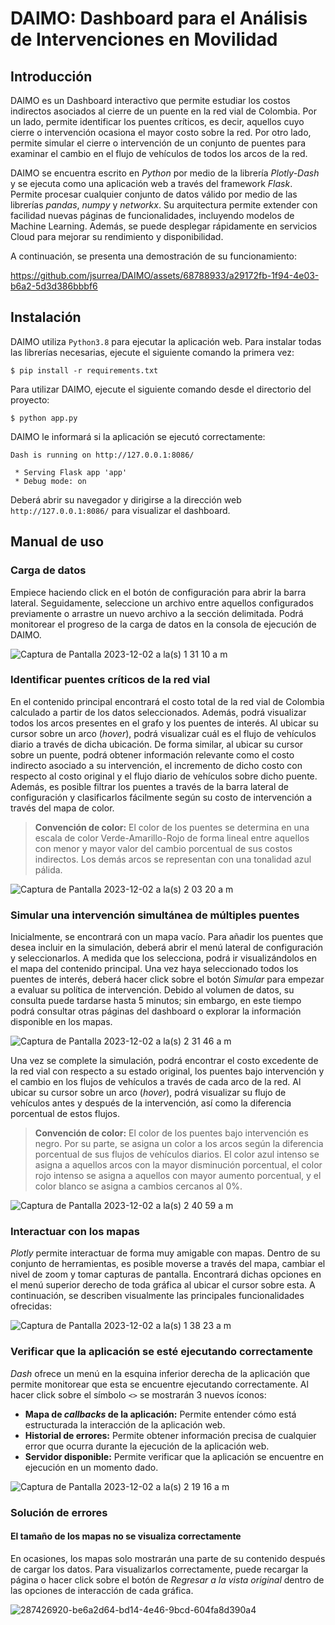 # DAIMO: Dashboard para el Análisis de Intervenciones en Movilidad

## Introducción

DAIMO es un Dashboard interactivo que permite estudiar los costos indirectos asociados al cierre de un puente en la red vial de Colombia. Por un lado, permite identificar los puentes críticos, es decir, aquellos cuyo cierre o intervención ocasiona el mayor costo sobre la red. Por otro lado, permite simular el cierre o intervención de un conjunto de puentes para examinar el cambio en el flujo de vehículos de todos los arcos de la red.

DAIMO se encuentra escrito en *Python* por medio de la librería *Plotly-Dash* y se ejecuta como una aplicación web a través del framework *Flask*. Permite procesar cualquier conjunto de datos válido por medio de las librerías *pandas*, *numpy* y *networkx*. Su arquitectura permite extender con facilidad nuevas páginas de funcionalidades, incluyendo modelos de Machine Learning. Además, se puede desplegar rápidamente en servicios Cloud para mejorar su rendimiento y disponibilidad.

A continuación, se presenta una demostración de su funcionamiento:

https://github.com/jsurrea/DAIMO/assets/68788933/a29172fb-1f94-4e03-b6a2-5d3d386bbbf6

## Instalación

DAIMO utiliza `Python3.8` para ejecutar la aplicación web. Para instalar todas las librerías necesarias, ejecute el siguiente comando la primera vez:

```shell
$ pip install -r requirements.txt
```

Para utilizar DAIMO, ejecute el siguiente comando desde el directorio del proyecto:

```shell
$ python app.py
```

DAIMO le informará si la aplicación se ejecutó correctamente:

```shell
Dash is running on http://127.0.0.1:8086/

 * Serving Flask app 'app'
 * Debug mode: on
```

Deberá abrir su navegador y dirigirse a la dirección web `http://127.0.0.1:8086/` para visualizar el dashboard.

## Manual de uso

### Carga de datos

Empiece haciendo click en el botón de configuración para abrir la barra lateral. Seguidamente, seleccione un archivo entre aquellos configurados previamente o arrastre un nuevo archivo a la sección delimitada. Podrá monitorear el progreso de la carga de datos en la consola de ejecución de DAIMO.

![Captura de Pantalla 2023-12-02 a la(s) 1 31 10 a m](https://github.com/jsurrea/DAIMO/assets/68788933/2d329814-c1ba-44fa-a64d-a92227f34f8a)

### Identificar puentes críticos de la red vial

En el contenido principal encontrará el costo total de la red vial de Colombia calculado a partir de los datos seleccionados. Además, podrá visualizar todos los arcos presentes en el grafo y los puentes de interés. Al ubicar su cursor sobre un arco (*hover*), podrá visualizar cuál es el flujo de vehículos diario a través de dicha ubicación. De forma similar, al ubicar su cursor sobre un puente, podrá obtener información relevante como el costo indirecto asociado a su intervención, el incremento de dicho costo con respecto al costo original y el flujo diario de vehículos sobre dicho puente. Además, es posible filtrar los puentes a través de la barra lateral de configuración y clasificarlos fácilmente según su costo de intervención a través del mapa de color.

> **Convención de color:** El color de los puentes se determina en una escala de color Verde-Amarillo-Rojo de forma lineal entre aquellos con menor y mayor valor del cambio porcentual de sus costos indirectos. Los demás arcos se representan con una tonalidad azul pálida.

![Captura de Pantalla 2023-12-02 a la(s) 2 03 20 a m](https://github.com/jsurrea/DAIMO/assets/68788933/3e78b47a-e6cd-4484-bfa0-dd053ec093e7)

### Simular una intervención simultánea de múltiples puentes

Inicialmente, se encontrará con un mapa vacío. Para añadir los puentes que desea incluir en la simulación, deberá abrir el menú lateral de configuración y seleccionarlos. A medida que los selecciona, podrá ir visualizándolos en el mapa del contenido principal. Una vez haya seleccionado todos los puentes de interés, deberá hacer click sobre el botón *Simular* para empezar a evaluar su política de intervención. Debido al volumen de datos, su consulta puede tardarse hasta 5 minutos; sin embargo, en este tiempo podrá consultar otras páginas del dashboard o explorar la información disponible en los mapas.

![Captura de Pantalla 2023-12-02 a la(s) 2 31 46 a m](https://github.com/jsurrea/DAIMO/assets/68788933/657df112-b0bd-40a9-b225-0f52175b0b1d)

Una vez se complete la simulación, podrá encontrar el costo excedente de la red vial con respecto a su estado original, los puentes bajo intervención y el cambio en los flujos de vehículos a través de cada arco de la red. Al ubicar su cursor sobre un arco (*hover*), podrá visualizar su flujo de vehículos antes y después de la intervención, así como la diferencia porcentual de estos flujos.

> **Convención de color:** El color de los puentes bajo intervención es negro. Por su parte, se asigna un color a los arcos según la diferencia porcentual de sus flujos de vehículos diarios. El color azul intenso se asigna a aquellos arcos con la mayor disminución porcentual, el color rojo intenso se asigna a aquellos con mayor aumento porcentual, y el color blanco se asigna a cambios cercanos al 0%.

![Captura de Pantalla 2023-12-02 a la(s) 2 40 59 a m](https://github.com/jsurrea/DAIMO/assets/68788933/5c35ab11-df2b-49fd-8cbe-6068ec9a2973)

### Interactuar con los mapas

*Plotly* permite interactuar de forma muy amigable con mapas. Dentro de su conjunto de herramientas, es posible moverse a través del mapa, cambiar el nivel de zoom y tomar capturas de pantalla. Encontrará dichas opciones en el menú superior derecho de toda gráfica al ubicar el cursor sobre esta. A continuación, se describen visualmente las principales funcionalidades ofrecidas:

![Captura de Pantalla 2023-12-02 a la(s) 1 38 23 a m](https://github.com/jsurrea/DAIMO/assets/68788933/a01103c3-7a38-443a-930b-d35be0881f67)

### Verificar que la aplicación se esté ejecutando correctamente

*Dash* ofrece un menú en la esquina inferior derecha de la aplicación que permite monitorear que esta se encuentre ejecutando correctamente. Al hacer click sobre el símbolo `<>` se mostrarán 3 nuevos íconos: 

- **Mapa de *callbacks* de la aplicación:** Permite entender cómo está estructurada la interacción de la aplicación web.
- **Historial de errores:** Permite obtener información precisa de cualquier error que ocurra durante la ejecución de la aplicación web.
- **Servidor disponible:** Permite verificar que la aplicación se encuentre en ejecución en un momento dado.

![Captura de Pantalla 2023-12-02 a la(s) 2 19 16 a m](https://github.com/jsurrea/DAIMO/assets/68788933/465d75ce-1e08-4ff5-9405-4a6ccaf30c5c)

### Solución de errores

#### El tamaño de los mapas no se visualiza correctamente

En ocasiones, los mapas solo mostrarán una parte de su contenido después de cargar los datos. Para visualizarlos correctamente, puede recargar la página o hacer click sobre el botón de *Regresar a la vista original* dentro de las opciones de interacción de cada gráfica.

![287426920-be6a2d64-bd14-4e46-9bcd-604fa8d390a4](https://github.com/jsurrea/DAIMO/assets/68788933/3b13141c-26c3-4ed2-9244-bd476e6006a9)
